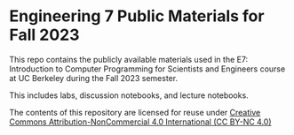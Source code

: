 # Engineering 7 Public Materials for Fall 2023

This repo contains the publicly available materials used in the E7: Introduction to Computer Programming for Scientists and Engineers course at UC Berkeley during the Fall 2023 semester.

This includes labs, discussion notebooks, and lecture notebooks.

The contents of this repository are licensed for reuse under [Creative Commons Attribution-NonCommercial 4.0 International (CC BY-NC 4.0)](https://creativecommons.org/licenses/by-nc/4.0/)
